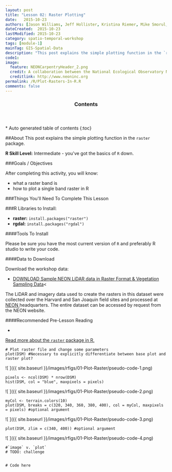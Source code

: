 ```yaml
---
layout: post
title: "Lesson 02: Raster Plotting"
date:   2015-10-23
authors: [Jason Williams, Jeff Hollister, Kristina Riemer, Mike Smorul, Zack Brym]
dateCreated:  2015-10-23
lastModified: 2015-10-23
category: spatio-temporal-workshop
tags: [module-1]
mainTag: GIS-Spatial-Data
description: "This post explains the simple plotting function in the `raster` package."
code1: 
image:
  feature: NEONCarpentryHeader_2.png
  credit: A collaboration between the National Ecological Observatory Network (NEON) and Data Carpentry
  creditlink: http://www.neoninc.org
permalink: /R/Plot-Rasters-In-R.R
comments: false
---
```


<section id="table-of-contents" class="toc">
  <header>
    <h3>Contents</h3>
  </header>
<div id="drawer" markdown="1">
*  Auto generated table of contents
{:toc}
</div>
</section><!-- /#table-of-contents -->

##About
This post explains the simple plotting function in the `raster` package.

**R Skill Level:** Intermediate - you've got the basics of `R` down.

<div id="objectives" markdown="1">

###Goals / Objectives

After completing this activity, you will know:

* what a raster band is
* how to plot a single band raster in R

###Things You'll Need To Complete This Lesson


###R Libraries to Install:

* **raster:** `install.packages("raster")`
* **rgdal:** `install.packages("rgdal")`

####Tools To Install

Please be sure you have the most current version of `R` and preferably
R studio to write your code.


####Data to Download

Download the workshop data:

* <a href="http://figshare.com/articles/NEON_AOP_Hyperspectral_Teaching_Dataset_SJER_and_Harvard_forest/1580086" class="btn btn-success"> DOWNLOAD Sample NEON LiDAR data in Raster Format & Vegetation Sampling Data</a><


The LiDAR and imagery data used to create the rasters in this dataset were 
collected over the Harvard and San Joaquin field sites 
and processed at <a href="http://www.neoninc.org" target="_blank" >NEON </a> 
headquarters. The entire dataset can be accessed by request from the NEON website.

####Recommended Pre-Lesson Reading

* <a href="http://cran.r-project.org/web/packages/raster/raster.pdf" target="_blank">
Read more about the `raster` package in R.</a>

</div>


    # Plot raster file and change some parameters
    plot(DSM) #Necessary to explicitly differentiate between base plot and raster plot?

![ ]({{ site.baseurl }}/images/rfigs/01-Plot-Raster/pseudo-code-1.png) 

    pixels <- ncol(DSM) * nrow(DSM)
    hist(DSM, col = "blue", maxpixels = pixels)

![ ]({{ site.baseurl }}/images/rfigs/01-Plot-Raster/pseudo-code-2.png) 

    myCol <- terrain.colors(10)
    plot(DSM, breaks = c(320, 340, 360, 380, 400), col = myCol, maxpixels = pixels) #optional argument

![ ]({{ site.baseurl }}/images/rfigs/01-Plot-Raster/pseudo-code-3.png) 

    plot(DSM, zlim = c(340, 400)) #optional argument

![ ]({{ site.baseurl }}/images/rfigs/01-Plot-Raster/pseudo-code-4.png) 

    #`image` v. `plot`
    # TODO: challenge


    # Code here
